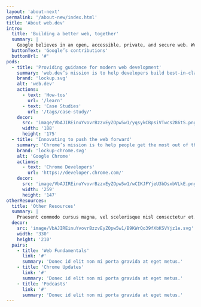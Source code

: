 ```yaml
---
layout: 'about-next'
permalink: '/about-new/index.html'
title: 'About web.dev'
intro:
  title: 'Building a better web, together'
  summary: |
    Google believes in an open, accessible, private, and secure web. We want to help developers take advantage of the latest modern technologies to build amazing user experiences for everyone.
  buttonText: 'Google’s contributions'
  buttonUrl: '#'
pods:
  - title: 'Providing guidance for modern web development'
    summary: 'web.dev’s mission is to help developers build best-in-class web experiences on any browser.'
    brand: 'lockup.svg'
    alt: 'web.dev'
    actions:
      - text: 'How-tos'
        url: '/learn'
      - text: 'Case Studies'
        url: '/tags/case-study/'
    decor:
      src: 'image/VbAJIREinuYvovrBzzvEyZOpw5w1/yqsykCBpsiVTwcs286tS.png'
      width: '188'
      height: '175'
  - title: 'Innovating to push the web forward'
    summary: 'Chrome’s mission is to help people get the most out of the web by building the most innovative browser possible.'
    brand: 'lockup-chrome.svg'
    alt: 'Google Chrome'
    actions:
      - text: 'Chrome Developers'
        url: 'https://developer.chrome.com/'
    decor:
      src: 'image/VbAJIREinuYvovrBzzvEyZOpw5w1/wCIKJFYjeU3bDsxbVLkE.png'
      width: '259'
      height: '147'
otherResources:
  title: 'Other Resources'
  summary: |
    Praesent commodo cursus magna, vel scelerisque nisl consectetur et. Curabitur blandit tempus porttitor.
  decor:
    src: 'image/VbAJIREinuYvovrBzzvEyZOpw5w1/B9KWrQo39fXbKSVYjz1e.svg'
    width: '330'
    height: '210'
  pairs:
    - title: 'Web Fundamentals'
      link: '#'
      summary: 'Donec id elit non mi porta gravida at eget metus.'
    - title: 'Chrome Updates'
      link: '#'
      summary: 'Donec id elit non mi porta gravida at eget metus.'
    - title: 'Podcasts'
      link: '#'
      summary: 'Donec id elit non mi porta gravida at eget metus.'
---
```

